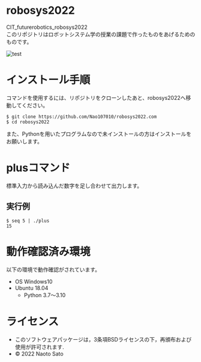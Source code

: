 # robosys2022

CIT_futurerobotics_robosys2022  
このリポジトリはロボットシステム学の授業の課題で作ったものをあげるためのものです。

![test](https://github.com/Nao107010/robosys2022/actions/workflows/test.yml/badge.svg)

# インストール手順
コマンドを使用するには、リポジトリをクローンしたあと、robosys2022へ移動してください。

```
$ git clone https://github.com/Nao107010/robosys2022.com
$ cd robosys2022
```

また、Pythonを用いたプログラムなので未インストールの方はインストールをお願いします。

# plusコマンド

標準入力から読み込んだ数字を足し合わせて出力します。

## 実行例
```
$ seq 5 | ./plus
15
```

# 動作確認済み環境
以下の環境で動作確認がされています。
* OS Windows10
* Ubuntu 18.04
  * Python 3.7～3.10 

# ライセンス
* このソフトウェアパッケージは，3条項BSDライセンスの下，再頒布および使用が許可されます.
* © 2022 Naoto Sato

